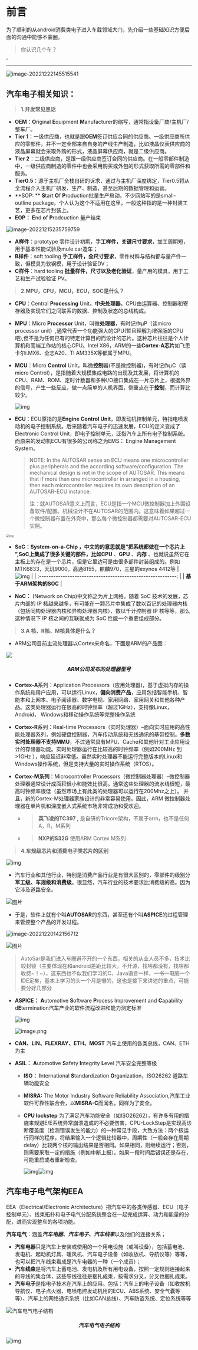 # 前言

为了顺利的从android消费类电子进入车载领域大门，先介绍一些基础知识方便后面的沟通中能够不蒙圈。

> 你认识几个车？

<img src="https://imgs-1251682926.cos.ap-shanghai.myqcloud.com/autosar/202212221454660.png" style="zoom: 33%;" />







------

![image-20221222145515541](https://imgs-1251682926.cos.ap-shanghai.myqcloud.com/autosar/202212221455605.png)

## 汽车电子相关知识：

> **1.开发常见黑话**

- **OEM**：**O**riginal **E**quipment **M**anufacturer的缩写，通常指设备厂商/主机厂/整车厂。
- **Tier 1**：一级供应商，也就是跟**OEM**签订供应合同的供应商。一级供应商所供应的零部件，并不一定全部来自自身的产线生产制造，比如液晶仪表供应商的液晶屏幕就会采取外购的形式，液晶屏幕供应商，就是二级供应商。
- **Tier 2**：二级供应商，是跟一级供应商签订合同的供应商。在一般零部件制造中，一级供应商制造的零件中也会采用购买或外包的形式获取所需的零部件和服务。
- **Tier0.5**：源于主机厂全栈自研的诉求，通过与主机厂深度绑定，Tier0.5将从全流程介入主机厂研发、生产、制造，甚至后期的数据管理和运营。
- **SOP: **  **S**tart **O**f **P**roduction批量生产启动，不少网站写的是small-outline package，个人认为这个不适用在这里，一般这种指的是一种封装工艺，更多在芯片封装上。
- **EOP：**  **E**nd **o**f **P**rodcuction 量产结束

![image-20221215235759759](https://imgs-1251682926.cos.ap-shanghai.myqcloud.com/autosar/202212152358844.png)



- **A样件**：prototype 零件设计初期，**手工样件，关键尺寸要求**，加工周期短，用于基本性能试验及mule car造车；
- **B样件**：soft tooling **手工样件，全尺寸要求**，零件材料与结构都与量产件一致，但模具为软钢模，用于设计验证DV；
- **C样件**：hard tooling **批量样件，尺寸以及老化验证**，量产用的模具，用于工艺和生产试验验证 PV。



>  **2.MPU，CPU，MCU，ECU，SOC是什么？**

- **CPU**：Central **Processing** Unit。**中央处理器**，CPU由运算器、控制器和寄存器及实现它们之间联系的数据、控制及状态的总线构成。

- **MPU**：Micro **Processor** Unit，叫微**处理器**，有时记作µP（读micro processor unit）,通常代表一个功能强大的CPU(暂且理解为增强版的CPU吧),但不是为任何已有的特定计算目的而设计的芯片。这种芯片往往是个人计算机和高端工作站的核心CPU。Intel X86，ARM的一些**Cortex-A芯片**如飞思卡尔i.MX6、全志A20、TI AM335X等都属于MPU。

- **MCU**：Micro **Control** Unit，叫微**控制**器(不是微控制器)，有时记作µC（读micro Control），是指随着大规模集成电路的出现及其发展，将计算机的CPU、RAM、ROM、定时计数器和多种I/O接口集成在一片芯片上，根据外界的信号，产生一些反应，做一点简单的人机界面，侧重点在于**控制**，而计算比较少。

  ![img](https://imgs-1251682926.cos.ap-shanghai.myqcloud.com/autosar/202212191310902.jpeg)

- **ECU**：ECU原指的是**Engine Control Unit**，即发动机控制单元，特指电喷发动机的电子控制系统。后来随着汽车电子的迅速发展，ECU的定义变成了Electronic Control Unit，即电子控制单元，泛指汽车上所有电子控制系统。而原来的发动机ECU有很多的公司称之为EMS： Engine Management System。

  >  NOTE: In the AUTOSAR sense an ECU means one microcontroller plus peripherals and the according software/configuration. The mechanical design is not in the scope of AUTOSAR. This means that if more than one microcontroller in arranged in a housing, then each microcontroller requires its own description of an AUTOSAR-ECU instance.
  >
  >  注：就AUTOSAR意义上而言，ECU是指一个MCU微控制器加上外围设备软件/配置。机械设计不在AUTOSAR的范围内。这意味着如果超过一个微控制器布置在外壳中，那么每个微控制器都需要对AUTOSAR-ECU实例。
  >

<img src="https://imgs-1251682926.cos.ap-shanghai.myqcloud.com/autosar/202212191313663.jpeg" alt="img" style="zoom:50%;" />

- **SoC：**System-on-a-Chip ，中文的的意思就是“**把系统都做在一个芯片上** ”,SoC上集成了很多关键的部件，比如**CPU** 、**GPU** 、**内存** 、也就说虽然它在主板上的存在是一个芯片，但是它里边可是由很多部件封装组成的。例如MTK6833，天玑9000，高通8155，麒麟970，三星的exynos 4412等
| ![img](https://imgs-1251682926.cos.ap-shanghai.myqcloud.com/autosar/202212161503438.png) |
| :----------------------------------------------------------: |
|                     **基于ARM架构的SOC**                     |

- **NoC：** (Network on Chip)中文称之为片上网络。随着 SoC 技术的发展，芯片内部的 IP 核越来越多，有可能在一颗芯片中集成了数以百记的处理器内核（包括同构处理器内核和异构处理器内核）、数以千计控制器 IP 核等等，那么这种情况下 IP 核之间的互联就成为 SoC 性能一个重要组成部分。



> **3.A 核、R核、M核具体是什么？**

- ARM公司目前主流处理器以Cortex来命名，下面是ARM的产品图：


![](https://imgs-1251682926.cos.ap-shanghai.myqcloud.com/autosar/202212161501064.png)
<h5 align="center">ARM公司发布的处理器型号</h5>





- **Cortex-A**系列：Application Processors（应用处理器)，基于虚拟内存的操作系统和用户应用，可以运行Linux，**偏向消费产品**，应用包括智能手机、智能本和上网本、电子阅读器、数字电视、家用网络、家用网关和其他各种产品。这类处理器运行在很高的时钟频率（超过1GHz），支持像Linux，Android， Windows和移动操作系统等完整操作系统

- **Cortex-R**系列：Real-time Processors（实时处理器）–面向实时应用的高性能处理器系列，例如硬盘控制器，汽车传动系统和无线通讯的基带控制。**多数实时处理器不支持MMU**，不过通常具有MPU、Cache和其他针对工业应用设计的存储器功能。实时处理器运行在比较高的时钟频率（例如200MHz 到 >1GHz ），响应延迟非常低。虽然实时处理器不能运行完整版本的Linux和Windows操作系统，但是支持大量的实时操作系统（RTOS）。

- **Cortex-M系列**：Microcontroller Processors（微控制器处理器）–微控制器处理器通常设计成面积很小和能效比很高。通常这些处理器的流水线很短，最高时钟频率很低（虽然市场上有此类的处理器可以运行在200Mhz之上）。 并且，新的Cortex-M处理器家族设计的非常容易使用。因此，ARM 微控制器处理器在单片机和深度嵌入式系统市场非常成功和受欢迎。

  - >  **英飞凌的TC397 ,** 是自研的Tricore架构，不属于arm，也不是任何A，R，M系列

  - >  **NXP的S32G** 使用ARM Cortex M系列



> **4.车规级芯片和消费电子类芯片的区别**

![img](https://imgs-1251682926.cos.ap-shanghai.myqcloud.com/autosar/202212161645502.jpeg)

- 汽车行业和其他行业，特别是消费产品行业是有很大区别的，零部件的级别分**军工级、车规级和消费级**。很显然，汽车行业的技术要求比消费级的高。因为它涉及道路安全。

![图片](https://imgs-1251682926.cos.ap-shanghai.myqcloud.com/autosar/202212201359231.jpeg)



- 于是，软件上就有个叫**AUTOSAR**的东西，甚至还有个叫**ASPICE**的过程管理来管控整个产品的开发过程。

![image-20221220142156712](https://imgs-1251682926.cos.ap-shanghai.myqcloud.com/autosar/202212201421757.png)

![图片](https://imgs-1251682926.cos.ap-shanghai.myqcloud.com/autosar/202212201400753.jpeg)



> AutoSar是我们进入车圈避不开的一个东西，相关的从业人员不多，技术比较封锁（主要体现在和android差距比较大，不开源，找啥都没有，找啥都收费~！~），这东西也不似我们学习的C、Java语言一样，一书一电脑一个IDE足矣，基本上学习的头一个月是懵的，这也是接下来讲述的重点，可能要分好几部分


- **ASPICE：** **A**utomotive **S**oftware **P**rocess Improvement and **C**apability d**E**termination汽车产业的软件流程改进和能力测定标准

  ![img](https://imgs-1251682926.cos.ap-shanghai.myqcloud.com/autosar/202212201429842.jpeg)

  ![image.png](https://imgs-1251682926.cos.ap-shanghai.myqcloud.com/autosar/202212201414886.png)

- **CAN、LIN、FLEXRAY、ETH、MOST** 汽车上使用的各类总线，CAN、ETH为主

- **ASIL：** **A**utomotive **S**afety **I**ntegrity **L**evel 汽车安全完整等级


  - **ISO：** **I**nternational **S**tandardization **O**rganization，ISO26262 道路车辆功能安全


  - **MISRA:** The Motor Industry Software Reliability Association,汽车工业软件可靠性联合会，以**MISRA-C**而闻名，同样为了安全。

  - **CPU lockstep** 为了满足汽车功能安全（如ISO26262），有许多有用的措施来规避E/E系统异常崩溃造成的不必要伤害，CPU-LockStep是实现高诊断覆盖度（检测错误发生的能力）的一种常见手段，大致方法：两个核运行同样的程序，将结果输入一个逻辑比较器中，周期性（一般会存在周期delay）比较两个核的输出结果是否相同。如果相同，则继续运行；否则，则需要采取一定的措施（例如中断上报）。如果一段时间后错误还是存在，可能重启或者重新检查。

    ![img](https://imgs-1251682926.cos.ap-shanghai.myqcloud.com/autosar/202212191815402.webp)![img](https://imgs-1251682926.cos.ap-shanghai.myqcloud.com/autosar/202212191815782.png)





## 汽车电子电气架构EEA

EEA（Electrical/Electronic Architecture）把汽车中的各类传感器、ECU（电子控制单元）、线束拓扑和电子电气分配系统整合在一起完成运算、动力和能量的分配，进而实现整车的各项功能。 

**汽车电气**：涵盖***汽车电器、汽车电子、汽车线束***以及他们的连接关系；

- **汽车电器**只是汽车上安装或使用的一个用电设施（或叫设备），包括蓄电池、发电机、起动机灯具、暖风机、汽车电子设备（如收放机、导航仪等）等等，也可以把汽车线束看成是汽车电器的一种（一个成员）；
- **汽车线束**是将汽车上蓄电池、发电机及所有用电设备，按照一定规则连接起来的导线的集合体，这些导线往往是捆扎成束，按需求分叉，分叉也捆扎成束。 
- **汽车电子**是指电子技术在汽车上的应用。包括：汽车上的电子设备（如收放机导航仪、电子点火器、电喷电控发动机用的ECU、ABS系统、安全气囊等等）、汽车上的网络通讯系统（比如CAN总线）、汽车防盗系统、定位系统等等

![汽车电气电子结构](https://imgs-1251682926.cos.ap-shanghai.myqcloud.com/autosar/202212150001603.jpg)

<h5 align="center">汽车电气电子结构</h5>

![img](https://imgs-1251682926.cos.ap-shanghai.myqcloud.com/autosar/202212201458796.jpeg)
